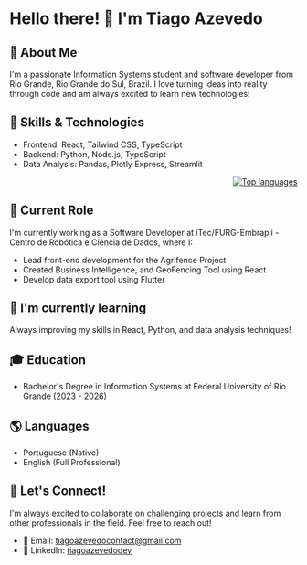 # Hello there! 👋 I'm Tiago Azevedo

## 🚀 About Me
I'm a passionate Information Systems student and software developer from Rio Grande, Rio Grande do Sul, Brazil. I love turning ideas into reality through code and am always excited to learn new technologies!

## 🔧 Skills & Technologies
- Frontend: React, Tailwind CSS, TypeScript
- Backend: Python, Node.js, TypeScript
- Data Analysis: Pandas, Plotly Express, Streamlit
<div align="right">
  
[![Top languages](https://github-readme-stats.vercel.app/api/top-langs/?username=tiagoazevedodev&theme=blue-white)](https://github.com/anuraghazra/github-readme-stats)
  
 </div>

## 💼 Current Role
I'm currently working as a Software Developer at iTec/FURG-Embrapii - Centro de Robótica e Ciência de Dados, where I:
- Lead front-end development for the Agrifence Project
- Created Business Intelligence, and GeoFencing Tool using React
- Develop data export tool using Flutter

## 🌱 I'm currently learning
Always improving my skills in React, Python, and data analysis techniques!

## 🎓 Education
- Bachelor's Degree in Information Systems at Federal University of Rio Grande (2023 - 2026)

## 🌎 Languages
- Portuguese (Native)
- English (Full Professional)

## 🤝 Let's Connect!
I'm always excited to collaborate on challenging projects and learn from other professionals in the field. Feel free to reach out!

- 📧 Email: tiagoazevedocontact@gmail.com
- 💼 LinkedIn: [tiagoazevedodev](https://www.linkedin.com/in/tiagoazevedodev)
